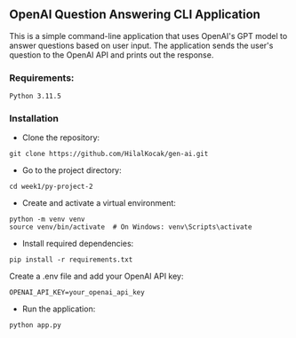 ## OpenAI Question Answering CLI Application
This is a simple command-line application that uses OpenAI's GPT model to answer questions based on user input. The application sends the user's question to the OpenAI API and prints out the response.

### Requirements:
    Python 3.11.5 
### Installation

- Clone the repository:
```
git clone https://github.com/HilalKocak/gen-ai.git
```
- Go to the project directory:
```
cd week1/py-project-2
```
- Create and activate a virtual environment:
```
python -m venv venv
source venv/bin/activate  # On Windows: venv\Scripts\activate
```
- Install required dependencies:
```
pip install -r requirements.txt
```
Create a .env file and add your OpenAI API key:
```
OPENAI_API_KEY=your_openai_api_key
```
- Run the application:
```
python app.py
```